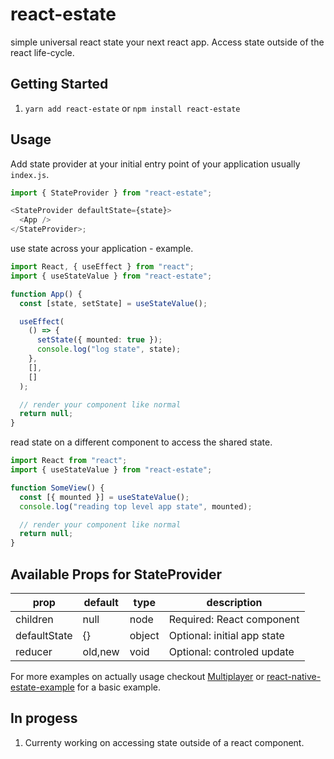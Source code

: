 # react-estate

simple universal react state your next react app. Access state outside of the react life-cycle.

## Getting Started

1. `yarn add react-estate` or `npm install react-estate`

## Usage

Add state provider at your initial entry point of your application usually `index.js`.

```typescript
import { StateProvider } from "react-estate";

<StateProvider defaultState={state}>
  <App />
</StateProvider>;
```

use state across your application - example.

```typescript
import React, { useEffect } from "react";
import { useStateValue } from "react-estate";

function App() {
  const [state, setState] = useStateValue();

  useEffect(
    () => {
      setState({ mounted: true });
      console.log("log state", state);
    },
    [],
    []
  );

  // render your component like normal
  return null;
}
```

read state on a different component to access the shared state.

```typescript
import React from "react";
import { useStateValue } from "react-estate";

function SomeView() {
  const [{ mounted }] = useStateValue();
  console.log("reading top level app state", mounted);

  // render your component like normal
  return null;
}
```

## Available Props for StateProvider

| prop         | default | type   | description                 |
| ------------ | ------- | ------ | --------------------------- |
| children     | null    | node   | Required: React component   |
| defaultState | {}      | object | Optional: initial app state |
| reducer      | old,new | void   | Optional: controled update  |

For more examples on actually usage checkout [Multiplayer](https://github.com/jeffreymendez1993/Multiplayer) or [react-native-estate-example](https://github.com/jeffreymendez1993/react-native-estate-example) for a basic example.

## In progess

1. Currenty working on accessing state outside of a react component.
